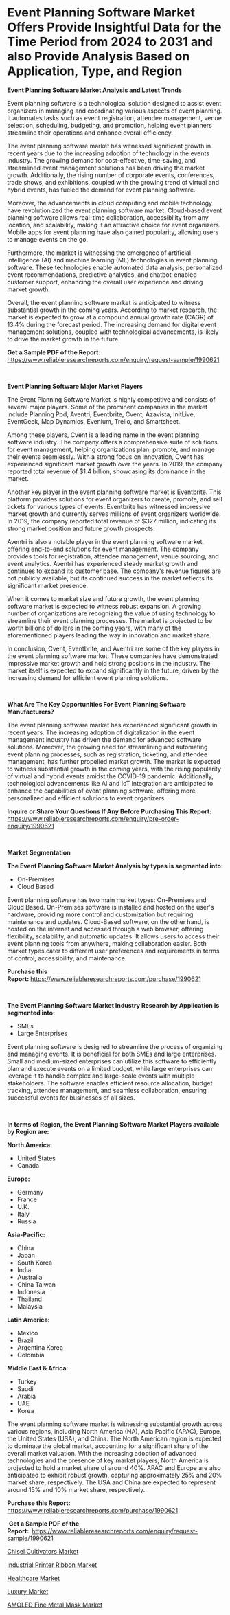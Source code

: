 <p><h1>Event Planning Software Market Offers Provide Insightful Data for the Time Period from 2024 to 2031 and also Provide Analysis Based on Application, Type, and Region</h1></p><p><strong>Event Planning Software Market Analysis and Latest Trends</strong></p>
<p><p>Event planning software is a technological solution designed to assist event organizers in managing and coordinating various aspects of event planning. It automates tasks such as event registration, attendee management, venue selection, scheduling, budgeting, and promotion, helping event planners streamline their operations and enhance overall efficiency.</p><p>The event planning software market has witnessed significant growth in recent years due to the increasing adoption of technology in the events industry. The growing demand for cost-effective, time-saving, and streamlined event management solutions has been driving the market growth. Additionally, the rising number of corporate events, conferences, trade shows, and exhibitions, coupled with the growing trend of virtual and hybrid events, has fueled the demand for event planning software.</p><p>Moreover, the advancements in cloud computing and mobile technology have revolutionized the event planning software market. Cloud-based event planning software allows real-time collaboration, accessibility from any location, and scalability, making it an attractive choice for event organizers. Mobile apps for event planning have also gained popularity, allowing users to manage events on the go.</p><p>Furthermore, the market is witnessing the emergence of artificial intelligence (AI) and machine learning (ML) technologies in event planning software. These technologies enable automated data analysis, personalized event recommendations, predictive analytics, and chatbot-enabled customer support, enhancing the overall user experience and driving market growth.</p><p>Overall, the event planning software market is anticipated to witness substantial growth in the coming years. According to market research, the market is expected to grow at a compound annual growth rate (CAGR) of 13.4% during the forecast period. The increasing demand for digital event management solutions, coupled with technological advancements, is likely to drive the market growth in the future.</p></p>
<p><strong>Get a Sample PDF of the Report:&nbsp;</strong> <a href="https://www.reliableresearchreports.com/enquiry/request-sample/1990621">https://www.reliableresearchreports.com/enquiry/request-sample/1990621</a></p>
<p>&nbsp;</p>
<p><strong>Event Planning Software Major Market Players</strong></p>
<p><p>The Event Planning Software Market is highly competitive and consists of several major players. Some of the prominent companies in the market include Planning Pod, Aventri, Eventbrite, Cvent, Azavista, InitLive, EventGeek, Map Dynamics, Evenium, Trello, and Smartsheet. </p><p>Among these players, Cvent is a leading name in the event planning software industry. The company offers a comprehensive suite of solutions for event management, helping organizations plan, promote, and manage their events seamlessly. With a strong focus on innovation, Cvent has experienced significant market growth over the years. In 2019, the company reported total revenue of $1.4 billion, showcasing its dominance in the market.</p><p>Another key player in the event planning software market is Eventbrite. This platform provides solutions for event organizers to create, promote, and sell tickets for various types of events. Eventbrite has witnessed impressive market growth and currently serves millions of event organizers worldwide. In 2019, the company reported total revenue of $327 million, indicating its strong market position and future growth prospects.</p><p>Aventri is also a notable player in the event planning software market, offering end-to-end solutions for event management. The company provides tools for registration, attendee management, venue sourcing, and event analytics. Aventri has experienced steady market growth and continues to expand its customer base. The company's revenue figures are not publicly available, but its continued success in the market reflects its significant market presence.</p><p>When it comes to market size and future growth, the event planning software market is expected to witness robust expansion. A growing number of organizations are recognizing the value of using technology to streamline their event planning processes. The market is projected to be worth billions of dollars in the coming years, with many of the aforementioned players leading the way in innovation and market share.</p><p>In conclusion, Cvent, Eventbrite, and Aventri are some of the key players in the event planning software market. These companies have demonstrated impressive market growth and hold strong positions in the industry. The market itself is expected to expand significantly in the future, driven by the increasing demand for efficient event planning solutions.</p></p>
<p>&nbsp;</p>
<p><strong>What Are The Key Opportunities For Event Planning Software Manufacturers?</strong></p>
<p><p>The event planning software market has experienced significant growth in recent years. The increasing adoption of digitalization in the event management industry has driven the demand for advanced software solutions. Moreover, the growing need for streamlining and automating event planning processes, such as registration, ticketing, and attendee management, has further propelled market growth. The market is expected to witness substantial growth in the coming years, with the rising popularity of virtual and hybrid events amidst the COVID-19 pandemic. Additionally, technological advancements like AI and IoT integration are anticipated to enhance the capabilities of event planning software, offering more personalized and efficient solutions to event organizers.</p></p>
<p><strong>Inquire or Share Your Questions If Any Before Purchasing This Report:</strong> <a href="https://www.reliableresearchreports.com/enquiry/pre-order-enquiry/1990621">https://www.reliableresearchreports.com/enquiry/pre-order-enquiry/1990621</a></p>
<p>&nbsp;</p>
<p><strong>Market Segmentation</strong></p>
<p><strong>The Event Planning Software Market Analysis by types is segmented into:</strong></p>
<p><ul><li>On-Premises</li><li>Cloud Based</li></ul></p>
<p><p>Event planning software has two main market types: On-Premises and Cloud Based. On-Premises software is installed and hosted on the user's hardware, providing more control and customization but requiring maintenance and updates. Cloud-Based software, on the other hand, is hosted on the internet and accessed through a web browser, offering flexibility, scalability, and automatic updates. It allows users to access their event planning tools from anywhere, making collaboration easier. Both market types cater to different user preferences and requirements in terms of control, accessibility, and maintenance.</p></p>
<p><strong>Purchase this Report:&nbsp;</strong><a href="https://www.reliableresearchreports.com/purchase/1990621">https://www.reliableresearchreports.com/purchase/1990621</a></p>
<p>&nbsp;</p>
<p><strong>The Event Planning Software Market Industry Research by Application is segmented into:</strong></p>
<p><ul><li>SMEs</li><li>Large Enterprises</li></ul></p>
<p><p>Event planning software is designed to streamline the process of organizing and managing events. It is beneficial for both SMEs and large enterprises. Small and medium-sized enterprises can utilize this software to efficiently plan and execute events on a limited budget, while large enterprises can leverage it to handle complex and large-scale events with multiple stakeholders. The software enables efficient resource allocation, budget tracking, attendee management, and seamless collaboration, ensuring successful events for businesses of all sizes.</p></p>
<p>&nbsp;</p>
<p><strong>In terms of Region, the Event Planning Software Market Players available by Region are:</strong></p>
<p>
    <p> <strong> North America: </strong>
        <ul>
            <li>United States</li>
            <li>Canada</li>
        </ul>
        </p> 
    <p> <strong> Europe: </strong>
        <ul>
            <li>Germany</li>
            <li>France</li>
            <li>U.K.</li>
            <li>Italy</li>
            <li>Russia</li>
        </ul>
        </p> 
    <p> <strong> Asia-Pacific: </strong>
        <ul>
            <li>China</li>
            <li>Japan</li>
            <li>South Korea</li>
            <li>India</li>
            <li>Australia</li>
            <li>China Taiwan</li>
            <li>Indonesia</li>
            <li>Thailand</li>
            <li>Malaysia</li>
        </ul>
        </p> 
    <p> <strong> Latin America: </strong>
        <ul>
            <li>Mexico</li>
            <li>Brazil</li>
            <li>Argentina Korea</li>
            <li>Colombia</li>
        </ul>
        </p> 
    <p> <strong> Middle East & Africa: </strong>
        <ul>
            <li>Turkey</li>
            <li>Saudi</li>
            <li>Arabia</li>
            <li>UAE</li>
            <li>Korea</li>
        </ul>
    </p>
    </p>
<p><p>The event planning software market is witnessing substantial growth across various regions, including North America (NA), Asia Pacific (APAC), Europe, the United States (USA), and China. The North American region is expected to dominate the global market, accounting for a significant share of the overall market valuation. With the increasing adoption of advanced technologies and the presence of key market players, North America is projected to hold a market share of around 40%. APAC and Europe are also anticipated to exhibit robust growth, capturing approximately 25% and 20% market share, respectively. The USA and China are expected to represent around 15% and 10% market share, respectively.</p></p>
<p><strong>Purchase this Report: </strong><a href="https://www.reliableresearchreports.com/purchase/1990621">https://www.reliableresearchreports.com/purchase/1990621</a></p>
<p>&nbsp;<strong>Get a Sample PDF of the Report:&nbsp;&nbsp;</strong><a href="https://www.reliableresearchreports.com/enquiry/request-sample/1990621">https://www.reliableresearchreports.com/enquiry/request-sample/1990621</a></p>
<p><strong></strong></p>
<p><p><a href="https://www.linkedin.com/pulse/chisel-cultivators-market-size-growth-forecast-from-2024--n4ujc?trackingId=41wLZijgThWKgk%2F84e1dKw%3D%3D">Chisel Cultivators Market</a></p><p><a href="https://medium.com/@pierstaylor668/industrial-printer-ribbon-market-analysis-and-sze-forecasted-for-period-from-2024-to-2031-9ebb35688189">Industrial Printer Ribbon Market</a></p><p><a href="https://www.linkedin.com/pulse/healthcare-market-share-amp-new-trends-analysis-report-3ayhe?trackingId=IQdCFygLSpKAjSJyP%2Fseuw%3D%3D">Healthcare Market</a></p><p><a href="https://www.linkedin.com/pulse/luxury-market-goal-estimating-size-future-growth-potential-x88xe?trackingId=X%2Fa8AMB%2BRIOn5v9wsc7UJA%3D%3D">Luxury Market</a></p><p><a href="https://medium.com/@nicholasdean856/amoled-fine-metal-mask-market-size-and-market-trends-complete-industry-overview-2024-to-2031-bf4695645f2b">AMOLED Fine Metal Mask Market</a></p></p>